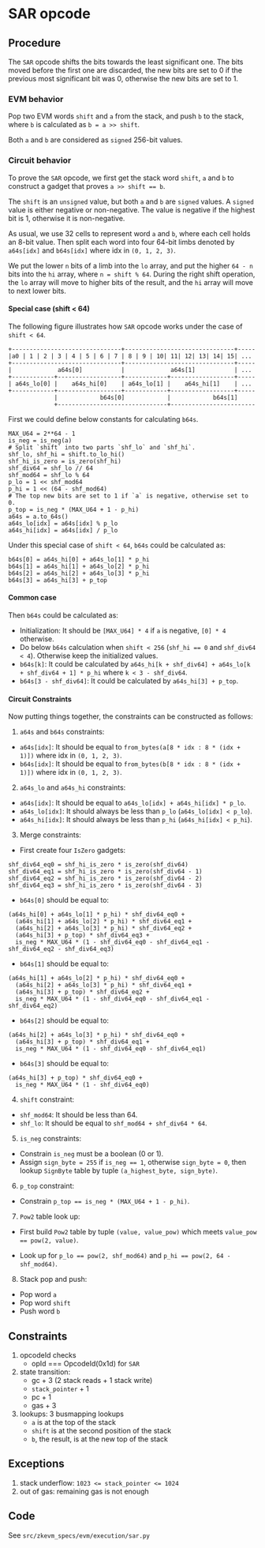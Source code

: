 # SAR opcode

## Procedure

The `SAR` opcode shifts the bits towards the least significant one. The bits moved before the first one are discarded, the new bits are set to 0 if the previous most significant bit was 0, otherwise the new bits are set to 1.

### EVM behavior

Pop two EVM words `shift` and `a` from the stack, and push `b` to the stack, where `b` is calculated as `b = a >> shift`.

Both `a` and `b` are considered as `signed` 256-bit values.

### Circuit behavior

To prove the `SAR` opcode, we first get the stack word `shift`, `a` and `b` to construct a gadget that proves `a >> shift == b`.

The `shift` is an `unsigned` value, but both `a` and `b` are `signed` values. A `signed` value is either negative or non-negative. The value is negative if the highest bit is 1, otherwise it is non-negative.

As usual, we use 32 cells to represent word `a` and `b`, where each cell holds an 8-bit value. Then split each word into four 64-bit limbs denoted by `a64s[idx]` and `b64s[idx]` where idx in `(0, 1, 2, 3)`.

We put the lower `n` bits of a limb into the `lo` array, and put the higher `64 - n` bits into the `hi` array, where `n = shift % 64`. During the right shift operation, the `lo` array will move to higher bits of the result, and the `hi` array will move to next lower bits.

#### Special case (shift < 64)

The following figure illustrates how `SAR` opcode works under the case of `shift < 64`.
```
+-------------------------------+-------------------------------+-----
|a0 | 1 | 2 | 3 | 4 | 5 | 6 | 7 | 8 | 9 | 10| 11| 12| 13| 14| 15| ...
+-------------------------------+-------------------------------+-----
|             a64s[0]           |             a64s[1]           | ...
+------------+------------------+------------+------------------+-----
| a64s_lo[0] |    a64s_hi[0]    | a64s_lo[1] |    a64s_hi[1]    | ...
+------------+------------------+------------+------------------+-----
             |            b64s[0]            |            b64s[1]
             +-------------------------------+------------------------
```

First we could define below constants for calculating `b64s`.
```
MAX_U64 = 2**64 - 1
is_neg = is_neg(a)
# Split `shift` into two parts `shf_lo` and `shf_hi`.
shf_lo, shf_hi = shift.to_lo_hi()
shf_hi_is_zero = is_zero(shf_hi)
shf_div64 = shf_lo // 64
shf_mod64 = shf_lo % 64
p_lo = 1 << shf_mod64
p_hi = 1 << (64 - shf_mod64)
# The top new bits are set to 1 if `a` is negative, otherwise set to 0.
p_top = is_neg * (MAX_U64 + 1 - p_hi)
a64s = a.to_64s()
a64s_lo[idx] = a64s[idx] % p_lo
a64s_hi[idx] = a64s[idx] / p_lo
```

Under this special case of `shift < 64`, `b64s` could be calculated as:
```
b64s[0] = a64s_hi[0] + a64s_lo[1] * p_hi
b64s[1] = a64s_hi[1] + a64s_lo[2] * p_hi
b64s[2] = a64s_hi[2] + a64s_lo[3] * p_hi
b64s[3] = a64s_hi[3] + p_top
```

#### Common case

Then `b64s` could be calculated as:

* Initialization: It should be `[MAX_U64] * 4` if `a` is negative, `[0] * 4` otherwise.
* Do below `b64s` calculation when `shift < 256` (`shf_hi == 0` and `shf_div64 < 4`). Otherwise keep the initialized values.
* `b64s[k]`: It could be calculated by `a64s_hi[k + shf_div64] + a64s_lo[k + shf_div64 + 1] * p_hi` where `k < 3 - shf_div64`.
* `b64s[3 - shf_div64]`: It could be calculated by `a64s_hi[3] + p_top`.

#### Circuit Constraints

Now putting things together, the constraints can be constructed as follows:

1. `a64s` and `b64s` constraints:

* `a64s[idx]`: It should be equal to `from_bytes(a[8 * idx : 8 * (idx + 1)])` where idx in `(0, 1, 2, 3)`.
* `b64s[idx]`: It should be equal to `from_bytes(b[8 * idx : 8 * (idx + 1)])` where idx in `(0, 1, 2, 3)`.

2. `a64s_lo` and `a64s_hi` constraints:

* `a64s[idx]`: It should be equal to `a64s_lo[idx] + a64s_hi[idx] * p_lo`.
* `a64s_lo[idx]`: It should always be less than `p_lo` (`a64s_lo[idx] < p_lo`).
* `a64s_hi[idx]`: It should always be less than `p_hi` (`a64s_hi[idx] < p_hi`).

3. Merge constraints:

* First create four `IsZero` gadgets:
```
shf_div64_eq0 = shf_hi_is_zero * is_zero(shf_div64)
shf_div64_eq1 = shf_hi_is_zero * is_zero(shf_div64 - 1)
shf_div64_eq2 = shf_hi_is_zero * is_zero(shf_div64 - 2)
shf_div64_eq3 = shf_hi_is_zero * is_zero(shf_div64 - 3)
```

* `b64s[0]` should be equal to:
```
(a64s_hi[0] + a64s_lo[1] * p_hi) * shf_div64_eq0 +
  (a64s_hi[1] + a64s_lo[2] * p_hi) * shf_div64_eq1 +
  (a64s_hi[2] + a64s_lo[3] * p_hi) * shf_div64_eq2 +
  (a64s_hi[3] + p_top) * shf_div64_eq3 +
  is_neg * MAX_U64 * (1 - shf_div64_eq0 - shf_div64_eq1 - shf_div64_eq2 - shf_div64_eq3)
```

* `b64s[1]` should be equal to:
```
(a64s_hi[1] + a64s_lo[2] * p_hi) * shf_div64_eq0 +
  (a64s_hi[2] + a64s_lo[3] * p_hi) * shf_div64_eq1 +
  (a64s_hi[3] + p_top) * shf_div64_eq2 +
  is_neg * MAX_U64 * (1 - shf_div64_eq0 - shf_div64_eq1 - shf_div64_eq2)
```

* `b64s[2]` should be equal to:
```
(a64s_hi[2] + a64s_lo[3] * p_hi) * shf_div64_eq0 +
  (a64s_hi[3] + p_top) * shf_div64_eq1 +
  is_neg * MAX_U64 * (1 - shf_div64_eq0 - shf_div64_eq1)
```

* `b64s[3]` should be equal to:
```
(a64s_hi[3] + p_top) * shf_div64_eq0 +
  is_neg * MAX_U64 * (1 - shf_div64_eq0)
```

4. `shift` constraint:

* `shf_mod64`: It should be less than 64.
* `shf_lo`: It should be equal to `shf_mod64 + shf_div64 * 64`.

5. `is_neg` constraints:

* Constrain `is_neg` must be a boolean (0 or 1).
* Assign `sign_byte = 255` if `is_neg == 1`, otherwise `sign_byte = 0`, then lookup `SignByte` table by tuple `(a_highest_byte, sign_byte)`.

6. `p_top` constraint:

* Constrain `p_top == is_neg * (MAX_U64 + 1 - p_hi)`.

7. `Pow2` table look up:

* First build `Pow2` table by tuple `(value, value_pow)` which meets `value_pow == pow(2, value)`.

* Look up for `p_lo == pow(2, shf_mod64)` and `p_hi == pow(2, 64 - shf_mod64)`.

8. Stack pop and push:

* Pop word `a`
* Pop word `shift`
* Push word `b`

## Constraints

1. opcodeId checks
   - opId === OpcodeId(0x1d) for `SAR`
2. state transition:
   - gc + 3 (2 stack reads + 1 stack write)
   - `stack_pointer` + 1
   - pc + 1
   - gas + 3
3. lookups: 3 busmapping lookups
   - `a` is at the top of the stack
   - `shift` is at the second position of the stack
   - `b`, the result, is at the new top of the stack

## Exceptions

1. stack underflow: `1023 <= stack_pointer <= 1024`
2. out of gas: remaining gas is not enough

## Code

See `src/zkevm_specs/evm/execution/sar.py`
